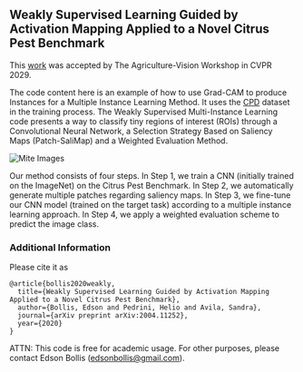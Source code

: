## Weakly Supervised Learning Guided by Activation Mapping Applied to a Novel Citrus Pest Benchmark

This [work](https://arxiv.org/pdf/2004.11252.pdf) was accepted by The Agriculture-Vision Workshop in CVPR 2029.

The code content here is an example of how to use Grad-CAM to produce Instances for a Multiple Instance Learning Method. It uses the [CPD](https://github.com/edsonbollis/Citrus-Pest-Benchmark) dataset in the training process. The Weakly Supervised
Multi-Instance Learning code presents a way to classify tiny regions of interest (ROIs) through a Convolutional Neural Network, a Selection Strategy Based on
Saliency Maps (Patch-SaliMap) and a Weighted Evaluation
Method.

![Mite Images](https://github.com/edsonbollis/Weakly-Supervised-Learning-Citrus-Pest-Benchmark/blob/master/mites.png)

Our method consists of four steps. In Step 1, we train a CNN (initially trained on the ImageNet) on the Citrus
Pest Benchmark. In Step 2, we automatically generate multiple patches regarding saliency maps. In Step 3, we fine-tune our
CNN model (trained on the target task) according to a multiple instance learning approach. In Step 4, we apply a weighted
evaluation scheme to predict the image class.



### Additional Information
Please cite it as
```
@article{bollis2020weakly,
  title={Weakly Supervised Learning Guided by Activation Mapping Applied to a Novel Citrus Pest Benchmark},
  author={Bollis, Edson and Pedrini, Helio and Avila, Sandra},
  journal={arXiv preprint arXiv:2004.11252},
  year={2020}
}
```

ATTN: This code is free for academic usage. For other purposes, please contact Edson Bollis (edsonbollis@gmail.com).
